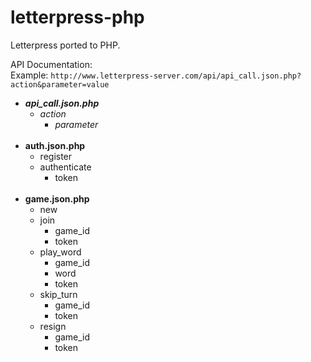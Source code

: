 letterpress-php
===============

Letterpress ported to PHP.

API Documentation:
<br/>
Example:
`http://www.letterpress-server.com/api/api_call.json.php?action&parameter=value`
- __*api_call.json.php*__
	- _action_
		- _parameter_
<br/><br/>
- __auth.json.php__
	- register
	- authenticate
		- token
<br/><br/>
- __game.json.php__
	- new
	- join
		- game_id
		- token
	- play_word
		- game_id
		- word
		- token
	- skip_turn
		- game_id
		- token
	- resign
		- game_id
		- token
